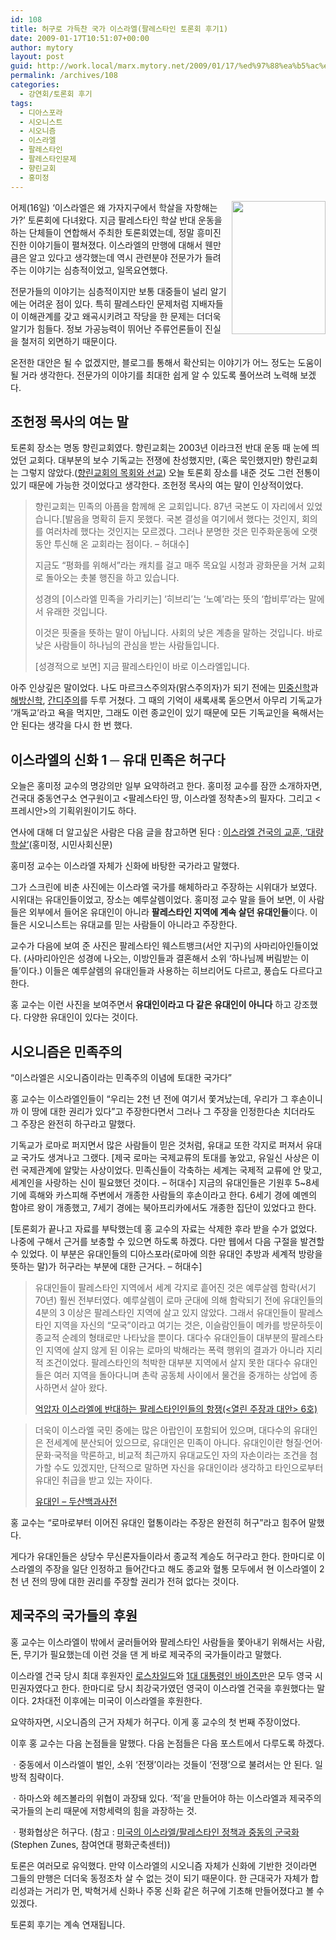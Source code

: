 ```yaml
---
id: 108
title: 허구로 가득찬 국가 이스라엘(팔레스타인 토론회 후기1)
date: 2009-01-17T10:51:07+00:00
author: mytory
layout: post
guid: http://work.local/marx.mytory.net/2009/01/17/%ed%97%88%ea%b5%ac%eb%a1%9c-%ea%b0%80%eb%93%9d%ec%b0%ac-%ea%b5%ad%ea%b0%80-%ec%9d%b4%ec%8a%a4%eb%9d%bc%ec%97%98%ed%8c%94%eb%a0%88%ec%8a%a4%ed%83%80%ec%9d%b8-%ed%86%a0%eb%a1%a0%ed%9a%8c-%ed%9b%84/
permalink: /archives/108
categories:
  - 강연회/토론회 후기
tags:
  - 디아스포라
  - 시오니스트
  - 시오니즘
  - 이스라엘
  - 팔레스타인
  - 팔레스타인문제
  - 향린교회
  - 홍미정
---
```

<img align="right" src="http://cfs14.tistory.com/image/5/tistory/2009/01/14/22/38/496deaba2bdf1" width="150px" height="213px" style="margin-left:5px;" />어제(16일) ‘이스라엘은 왜 가자지구에서 학살을 자항해는가?’ 토론회에 다녀왔다. 지금 팔레스타인 학살 반대 운동을 하는 단체들이 연합해서 주최한 토론회였는데, 정말 흥미진진한 이야기들이 펼쳐졌다. 이스라엘의 만행에 대해서 웬만큼은 알고 있다고 생각했는데 역시 관련분야 전문가가 들려 주는 이야기는 심층적이었고, 일목요연했다.

전문가들의 이야기는 심층적이지만 보통 대중들이 널리 알기에는 어려운 점이 있다. 특히 팔레스타인 문제처럼 지배자들이 이해관계를 갖고 왜곡시키려고 작당을 한 문제는 더더욱 알기가 힘들다. 정보 가공능력이 뛰어난 주류언론들이 진실을 철저히 외면하기 때문이다.

온전한 대안은 될 수 없겠지만, 블로그를 통해서 확산되는 이야기가 어느 정도는 도움이 될 거라 생각한다. 전문가의 이야기를 최대한 쉽게 알 수 있도록 풀어쓰려 노력해 보겠다.

## 조헌정 목사의 여는 말

토론회 장소는 명동 향린교회였다. 향린교회는 2003년 이라크전 반대 운동 때 눈에 띄었던 교회다. 대부분의 보수 기독교는 전쟁에 찬성했지만, (혹은 묵인했지만) 향린교회는 그렇지 않았다.([향린교회의 목회와 선교](http://www.hyanglin.org/bbs/hr1)) 오늘 토론회 장소를 내준 것도 그런 전통이 있기 때문에 가능한 것이었다고 생각한다. 조헌정 목사의 여는 말이 인상적이었다.

> 향린교회는 민족의 아픔을 함께해 온 교회입니다. 87년 국본도 이 자리에서 있었습니다.[발음을 명확히 듣지 못했다. 국본 결성을 여기에서 했다는 것인지, 회의를 여러차례 했다는 것인지는 모르겠다. 그러나 분명한 것은 민주화운동에 오랫동안 투신해 온 교회라는 점이다. &#8211; 허대수]
> 
> 지금도 “평화를 위해서”라는 캐치를 걸고 매주 목요일 시청과 광화문을 거쳐 교회로 돌아오는 촛불 행진을 하고 있습니다.
> 
> 성경의 [이스라엘 민족을 가리키는] ‘히브리’는 ‘노예’라는 뜻의 ‘합비루’라는 말에서 유래한 것입니다.
> 
> 이것은 핏줄을 뜻하는 말이 아닙니다. 사회의 낮은 계층을 말하는 것입니다. 바로 낮은 사람들이 하나님의 관심을 받는 사람들입니다.
> 
> [성경적으로 보면] 지금 팔레스타인이 바로 이스라엘입니다.

아주 인상깊은 말이었다. 나도 마르크스주의자(맑스주의자)가 되기 전에는 <a href="http://ko.wikipedia.org/wiki/%EB%AF%BC%EC%A4%91%EC%8B%A0%ED%95%99" title="위키백과 - 민중신학" target="_blank">민중신학</a>과 <a href="http://ko.wikipedia.org/wiki/%ED%95%B4%EB%B0%A9%EC%8B%A0%ED%95%99" title="위키백과 - 해방신학" target="_blank">해방신학</a>, <a href="http://ko.wikipedia.org/wiki/%EB%AA%A8%ED%95%9C%EB%8B%A4%EC%8A%A4_%EA%B0%84%EB%94%94" title="위키백과 - 모한다스 간디" target="_blank">간디주의</a>를 두루 거쳤다. 그 때의 기억이 새록새록 돋으면서 아무리 기독교가 ‘개독교’라고 욕을 먹지만, 그래도 이런 종교인이 있기 때문에 모든 기독교인을 욕해서는 안 된다는 생각을 다시 한 번 했다.

## 이스라엘의 신화 1 ─ 유대 민족은 허구다

오늘은 홍미정 교수의 명강의만 일부 요약하려고 한다. 홍미정 교수를 잠깐 소개하자면, 건국대 중동연구소 연구원이고 <팔레스타인 땅, 이스라엘 정착촌>의 필자다. 그리고 &lt;프레시안&gt;의 기획위원이기도 하다.

연사에 대해 더 알고싶은 사람은 다음 글을 참고하면 된다 : <a href="http://www.ingopress.com/ArticleRead.aspx?idx=4913" target="_blank">이스라엘 건국의 교훈, ‘대량 학살’</a>(홍미정, 시민사회신문)

홍미정 교수는 이스라엘 자체가 신화에 바탕한 국가라고 말했다.

그가 스크린에 비춘 사진에는 이스라엘 국가를 해체하라고 주장하는 시위대가 보였다. 시위대는 유대인들이었고, 장소는 예루살렘이었다. 홍미정 교수 말을 들어 보면, 이 사람들은 외부에서 들어온 유대인이 아니라 **팔레스타인 지역에 계속 살던 유대인들**이다. 이들은 시오니스트는 유대교를 믿는 사람들이 아니라고 주장한다.

교수가 다음에 보여 준 사진은 팔레스타인 웨스트뱅크(서안 지구)의 사마리아인들이었다. (사마리아인은 성경에 나오는, 이방인들과 결혼해서 소위 ‘하나님께 버림받는 이들’이다.) 이들은 예루살렘의 유대인들과 사용하는 히브리어도 다르고, 풍습도 다르다고 한다.

홍 교수는 이런 사진을 보여주면서 **유대인이라고 다 같은 유대인이 아니다** 하고 강조했다. 다양한 유대인이 있다는 것이다.

## 시오니즘은 민족주의

“이스라엘은 시오니즘이라는 민족주의 이념에 토대한 국가다”

홍 교수는 이스라엘인들이 “우리는 2천 년 전에 여기서 쫓겨났는데, 우리가 그 후손이니까 이 땅에 대한 권리가 있다”고 주장한다면서 그러나 그 주장을 인정한다손 치더라도 그 주장은 완전히 하구라고 말했다.

기독교가 로마로 퍼지면서 많은 사람들이 믿은 것처럼, 유대교 또한 각지로 퍼져서 유대교 국가도 생겨나고 그랬다. [제국 로마는 국제교류의 토대를 놓았고, 유일신 사상은 이런 국제관계에 알맞는 사상이었다. 민족신들이 각축하는 세계는 국제적 교류에 안 맞고, 세계인을 사랑하는 신이 필요했던 것이다. &#8211; 허대수] 지금의 유대인들은 기원후 5~8세기에 흑해와 카스피해 주변에서 개종한 사람들의 후손이라고 한다. 6세기 경에 예멘의 함야르 왕이 개종했고, 7세기 경에는 북아프리카에서도 개종한 집단이 있었다고 한다.

[토론회가 끝나고 자료를 부탁했는데 홍 교수의 자료는 삭제한 후라 받을 수가 없었다. 나중에 구해서 근거를 보충할 수 있으면 하도록 하겠다. 다만 웹에서 다음 구절을 발견할 수 있었다. 이 부분은 유대인들의 디아스포라(로마에 의한 유대인 추방과 세계적 방랑을 뜻하는 말)가 허구라는 부분에 대한 근거다. &#8211; 허대수]

> 유대인들이 팔레스타인 지역에서 세계 각지로 흩어진 것은 예루살렘 함락(서기 70년) 훨씬 전부터였다. 예루살렘이 로마 군대에 의해 함락되기 전에 유대인들의 4분의 3 이상은 팔레스타인 지역에 살고 있지 않았다. 그래서 유대인들이 팔레스타인 지역을 자신의 “모국”이라고 여기는 것은, 이슬람인들이 메카를 방문하듯이 종교적 순례의 형태로만 나타났을 뿐이다. 대다수 유대인들이 대부분의 팔레스타인 지역에 살지 않게 된 이유는 로마의 박해라는 폭력 행위의 결과가 아니라 지리적 조건이었다. 팔레스타인의 척박한 대부분 지역에서 살지 못한 대다수 유대인들은 여러 지역을 돌아다니며 촌락 공동체 사이에서 물건을 중개하는 상업에 종사하면서 살아 왔다.
> 
> <p class="rep">
>   <a href="http://www.wspaper.org/0_view.php?urn=urn:newsml:counterfire.or.kr:20070805T144904%2b0900:eokabja:1U" target="_blank">억압자 이스라엘에 반대하는 팔레스타인인들의 항쟁(&lt;열린 주장과 대안&gt; 6호)</a>
> </p>

> 더욱이 이스라엘 국민 중에는 많은 아랍인이 포함되어 있으며, 대다수의 유대인은 전세계에 분산되어 있으므로, 유대인은 민족이 아니다. 유대인이란 형질·언어·문화·국적을 막론하고, 비교적 최근까지 유대교도인 자의 자손이라는 조건을 첨가할 수도 있겠지만, 단적으로 말하면 자신을 유대인이라 생각하고 타인으로부터 유대인 취급을 받고 있는 자이다.
> 
> <p class="rep">
>   <a href="http://100.naver.com/100.nhn?docid=121903" target="_blank">유대인 &#8211; 두산백과사전</a>
> </p>

홍 교수는 “로마로부터 이어진 유대인 혈통이라는 주장은 완전히 허구”라고 힘주어 말했다.

게다가 유대인들은 상당수 무신론자들이라서 종교적 계승도 허구라고 한다. 한마디로 이스라엘의 주장을 일단 인정하고 들어간다고 해도 종교와 혈통 모두에서 현 이스라엘이 2천 년 전의 땅에 대한 권리를 주장할 권리가 전혀 없다는 것이다.

## 제국주의 국가들의 후원

홍 교수는 이스라엘이 밖에서 굴러들어와 팔레스타인 사람들을 쫓아내기 위해서는 사람, 돈, 무기가 필요했는데 이런 것을 댄 게 바로 제국주의 국가들이라고 말했다.

이스라엘 건국 당시 최대 후원자인 <a href="http://100.naver.com/100.nhn?docid=55679" target="_blank" title="두산백과사전 - 로트실트(로스차일드)">로스차일드</a>와 <a href="http://100.naver.com/100.nhn?docid=69034" target="_blank" title="두산백과사전 - 바이츠만">1대 대통령인 바이츠만</a>은 모두 영국 시민권자였다고 한다. 한마디로 당시 최강국가였던 영국이 이스라엘 건국을 후원했다는 말이다. 2차대전 이후에는 미국이 이스라엘을 후원한다.

요약하자면, 시오니즘의 근거 자체가 허구다. 이게 홍 교수의 첫 번째 주장이었다.

<div class="gray-textbox">
  <p>
    이후 홍 교수는 다음 논점들을 말했다. 다음 논점들은 다음 포스트에서 다루도록 하겠다.
  </p>
  
  <p>
    ㆍ중동에서 이스라엘이 벌인, 소위 ‘전쟁’이라는 것들이 ‘전쟁’으로 불려서는 안 된다. 일방적 침략이다.
  </p>
  
  <p>
    ㆍ하마스와 헤즈볼라의 위협이 과장돼 있다. ‘적’을 만들어야 하는 이스라엘과 제국주의 국가들의 논리 때문에 저항세력의 힘을 과장하는 것.
  </p>
  
  <p>
    ㆍ평화협상은 허구다. (참고 : <a href="http://blog.peoplepower21.org/Peace/30736" target="_blank">미국의 이스라엘/팔레스타인 정책과 중동의 군국화</a>(Stephen Zunes, 참여연대 평화군축센터))
  </p></p>
</div>

토론은 여러모로 유익했다. 만약 이스라엘의 시오니즘 자체가 신화에 기반한 것이라면 그들의 만행은 더더욱 동정조차 살 수 없는 것이 되기 때문이다. 한 근대국가 자체가 합리성과는 거리가 먼, 박혁거세 신화나 주몽 신화 같은 허구에 기초해 만들어졌다고 볼 수 있겠다.

<p class="link">
  토론회 후기는 계속 연재됩니다.
</p>